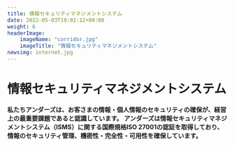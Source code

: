 ```yaml
---
title: 情報セキュリティマネジメントシステム
date: 2022-05-03T19:02:12+09:00
weight: 6
headerImage:
    imageName: "corridor.jpg"
    imageTitle: "情報セキュリティマネジメントシステム"
newsimg: internet.jpg
---
```


# 情報セキュリティマネジメントシステム

**私たちアンダーズは、お客さまの情報・個人情報のセキュリティの確保が、経営上の最重要課題であると認識しています。 アンダーズは情報セキュリティマネジメントシステム（ISMS）に関する国際規格ISO 27001の認証を取得しており、情報のセキュリティ管理、機密性・完全性・可用性を確保しています。**

